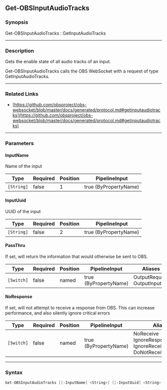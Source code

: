 Get-OBSInputAudioTracks
-----------------------

### Synopsis
Get-OBSInputAudioTracks : GetInputAudioTracks

---

### Description

Gets the enable state of all audio tracks of an input.

Get-OBSInputAudioTracks calls the OBS WebSocket with a request of type GetInputAudioTracks.

---

### Related Links
* [https://github.com/obsproject/obs-websocket/blob/master/docs/generated/protocol.md#getinputaudiotracks](https://github.com/obsproject/obs-websocket/blob/master/docs/generated/protocol.md#getinputaudiotracks)

---

### Parameters
#### **InputName**
Name of the input

|Type      |Required|Position|PipelineInput        |
|----------|--------|--------|---------------------|
|`[String]`|false   |1       |true (ByPropertyName)|

#### **InputUuid**
UUID of the input

|Type      |Required|Position|PipelineInput        |
|----------|--------|--------|---------------------|
|`[String]`|false   |2       |true (ByPropertyName)|

#### **PassThru**
If set, will return the information that would otherwise be sent to OBS.

|Type      |Required|Position|PipelineInput        |Aliases                      |
|----------|--------|--------|---------------------|-----------------------------|
|`[Switch]`|false   |named   |true (ByPropertyName)|OutputRequest<br/>OutputInput|

#### **NoResponse**
If set, will not attempt to receive a response from OBS.
This can increase performance, and also silently ignore critical errors

|Type      |Required|Position|PipelineInput        |Aliases                                                                |
|----------|--------|--------|---------------------|-----------------------------------------------------------------------|
|`[Switch]`|false   |named   |true (ByPropertyName)|NoReceive<br/>IgnoreResponse<br/>IgnoreReceive<br/>DoNotReceiveResponse|

---

### Syntax
```PowerShell
Get-OBSInputAudioTracks [[-InputName] <String>] [[-InputUuid] <String>] [-PassThru] [-NoResponse] [<CommonParameters>]
```
